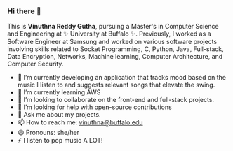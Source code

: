 ### Hi there 👋


This is **Vinuthna Reddy Gutha**, pursuing a Master's in Computer Science and Engineering at ✨ University at Buffalo ✨. Previously, I worked as a Software Engineer at Samsung and worked on various
software projects involving skills related to Socket Programming, C, Python, Java, Full-stack, Data Encryption, Networks, Machine learning, Computer Architecture, and Computer Security. 


- 🔭 I’m currently developing an application that tracks mood based on the music I listen to and suggests relevant songs that elevate the swing.
- 🌱 I’m currently learning AWS
- 👯 I’m looking to collaborate on the front-end and full-stack projects.
- 🤔 I’m looking for help with open-source contributions
- 💬 Ask me about my projects.
- 📫 How to reach me: vinuthna@buffalo.edu
- 😄 Pronouns: she/her
- ⚡ I listen to pop music A LOT!

